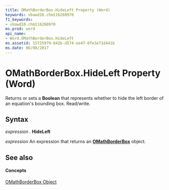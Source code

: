 ```yaml
---
title: OMathBorderBox.HideLeft Property (Word)
keywords: vbawd10.chm116260970
f1_keywords:
- vbawd10.chm116260970
ms.prod: word
api_name:
- Word.OMathBorderBox.HideLeft
ms.assetid: 15725979-842b-d574-ee47-0fe3e71d441b
ms.date: 06/08/2017
---
```



# OMathBorderBox.HideLeft Property (Word)

Returns or sets a **Boolean** that represents whether to hide the left border of an equation's bounding box. Read/write.


## Syntax

 _expression_ . **HideLeft**

 _expression_ An expression that returns an **[OMathBorderBox](omathborderbox-object-word.md)** object.


## See also


#### Concepts


[OMathBorderBox Object](omathborderbox-object-word.md)

